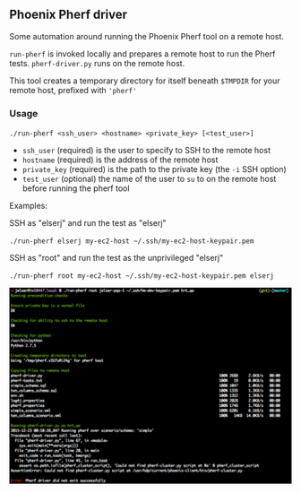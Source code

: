 ## Phoenix Pherf driver

Some automation around running the Phoenix Pherf tool on a remote host.

`run-pherf` is invoked locally and prepares a remote host to run the Pherf tests. `pherf-driver.py` runs on the remote host.

This tool creates a temporary directory for itself beneath `$TMPDIR` for your remote host, prefixed with `'pherf'`

### Usage

`./run-pherf <ssh_user> <hostname> <private_key> [<test_user>]`

* `ssh_user` (required) is the user to specify to SSH to the remote host
* `hostname` (required) is the address of the remote host
* `private_key` (required) is the path to the private key (the `-i` SSH option)
* `test_user` (optional) the name of the user to `su` to on the remote host before running the pherf tool

Examples:

SSH as "elserj" and run the test as "elserj"

  `./run-pherf elserj my-ec2-host ~/.ssh/my-ec2-host-keypair.pem`

SSH as "root" and run the test as the unprivileged "elserj"

  `./run-pherf root my-ec2-host ~/.ssh/my-ec2-host-keypair.pem elserj`


![Console Output](https://raw.githubusercontent.com/joshelser/phoenix-pherf-automation/master/phoenix-pherf-automation.png)
